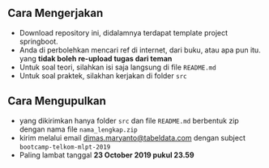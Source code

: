 ## Cara Mengerjakan

- Download repository ini, didalamnya terdapat template project springboot.
- Anda di perbolehkan mencari ref di internet, dari buku, atau apa pun itu. yang **tidak boleh re-upload tugas dari teman**
- Untuk soal teori, silahkan isi saja langsung di file `README.md`
- Untuk soal praktek, silakhan kerjakan di folder `src`

## Cara Mengupulkan

- yang dikirimkan hanya folder `src` dan file `README.md` berbentuk zip dengan nama file `nama_lengkap.zip`
- kirim melalui email <dimas.maryanto@tabeldata.com> dengan subject `bootcamp-telkom-mlpt-2019`
- Paling lambat tanggal **23 October 2019 pukul 23.59**
